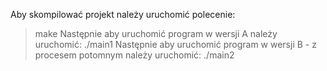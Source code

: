 Aby skompilować projekt należy uruchomić polecenie:
>make
Następnie aby uruchomić program w wersji A należy uruchomić:
>./main1
Następnie aby uruchomić program w wersji B - z procesem potomnym należy uruchomić:
>./main2